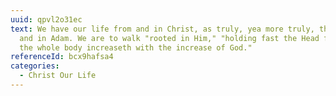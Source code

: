 ```yaml
---
uuid: qpvl2o31ec
text: We have our life from and in Christ, as truly, yea more truly, than from
  and in Adam. We are to walk "rooted in Him," "holding fast the Head from whom
  the whole body increaseth with the increase of God."
referenceId: bcx9hafsa4
categories:
  - Christ Our Life
---
```

